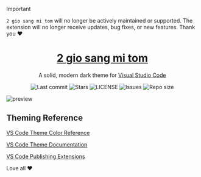 > [!IMPORTANT]
> `2 gio sang mi tom` will no longer be actively maintained or supported. The extension will no longer receive updates, bug fixes, or new features. Thank you :heart:

<h1 align="center">
  <a href="https://marketplace.visualstudio.com/items?itemName=2giosangmitom.2giosangmitom">2 gio sang mi tom</a>
</h1>

<p align="center">
  A solid, modern dark theme for <a href="https://code.visualstudio.com/">Visual Studio Code</a>
</p>

<div align="center">
  <img alt="Last commit" src="https://img.shields.io/github/last-commit/2giosangmitom/vscode?style=for-the-badge&logo=github&color=8bd5ca&logoColor=D9E0EE&labelColor=302D41" />
  <img alt="Stars" src="https://img.shields.io/github/stars/2giosangmitom/vscode?style=for-the-badge&logo=startrek&color=c69ff5&logoColor=FFE200&labelColor=302D41" />
  <img alt="LICENSE" src="https://img.shields.io/github/license/2giosangmitom/vscode?style=for-the-badge&logo=bookstack&color=ee999f&logoColor=808080&labelColor=302D41" />
  <img alt="Issues" src="https://img.shields.io/github/issues/2giosangmitom/vscode?style=for-the-badge&logo=bilibili&color=F5E0DC&logoColor=D9E0EE&labelColor=302D41" />
  <img alt="Repo size" src="https://img.shields.io/github/repo-size/2giosangmitom/vscode?color=%23DDB6F2&label=SIZE&logo=onlyoffice&style=for-the-badge&logoColor=D9E0EE&labelColor=302D41" />
</div>

![preview](https://raw.githubusercontent.com/2giosangmitom/vscode/main/images/preview.png)

## Theming Reference

[VS Code Theme Color Reference](https://code.visualstudio.com/docs/getstarted/theme-color-reference)

[VS Code Theme Documentation](https://code.visualstudio.com/docs/extensions/themes-snippets-colorizers)

[VS Code Publishing Extensions](https://code.visualstudio.com/docs/extensions/publish-extension)

Love all ❤️
